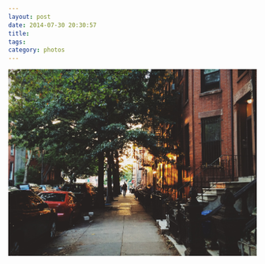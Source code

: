 ```yaml
---
layout: post
date: 2014-07-30 20:30:57
title: 
tags:
category: photos
---
```


![title](/assets/photoblog/sunset-on-bergen-st.jpg)
